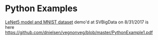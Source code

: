# Python Examples

[LeNet5 model and MNIST dataset](https://github.com/dnielsen/vegnonveg/blob/master/python/Python_Example_LeNet5_MNIST.pdf) demo'd at SVBigData on 8/31/2017 is here https://github.com/dnielsen/vegnonveg/blob/master/PythonExample1.pdf
